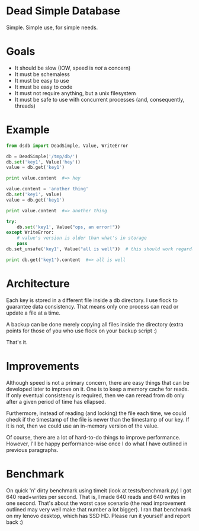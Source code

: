 Dead Simple Database
====================

Simple. Simple use, for simple needs.

Goals
=====

* It should be slow (IOW, speed is *not* a concern)
* It must be schemaless
* It must be easy to use
* It must be easy to code
* It must not require anything, but a unix filesystem
* It must be safe to use with concurrent processes (and, consequently, threads)

Example
=======

```python
from dsdb import DeadSimple, Value, WriteError

db = DeadSimple('/tmp/db/')
db.set('key1', Value('hey'))
value = db.get('key1')

print value.content  #=> hey

value.content = 'another thing'
db.set('key1', value)
value = db.get('key1')

print value.content  #=> another thing

try:
    db.set('key1', Value("ops, an error!"))
except WriteError:
    # value's version is older than what's in storage
    pass
db.set_unsafe('key1', Value("all is well"))  # this should work regardless of version

print db.get('key1').content  #=> all is well
```

Architecture
============

Each key is stored in a different file inside a db directory. I use flock to
guarantee data consistency. That means only one process can read or update a
file at a time.

A backup can be done merely copying all files inside the directory (extra
points for those of you who use flock on your backup script :)

That's it.

Improvements
============

Although speed is not a primary concern, there are easy things that can be
developed later to improve on it. One is to keep a memory cache for reads. If
only eventual consistency is required, then we can reread from db only after a
given period of time has ellapsed.

Furthermore, instead of reading (and locking) the file each time, we could
check if the timestamp of the file is newer than the timestamp of our key. If
it is not, then we could use an in-memory version of the value.

Of course, there are a lot of hard-to-do things to improve performance.
However, I'll be happy performance-wise once I do what I have outlined in
previous paragraphs.


Benchmark
=========

On quick 'n' dirty benchmark using timeit (look at tests/benchmark.py) I got
640 read+writes per second. That is, I made 640 reads and 640 writes in one
second. That's about the worst case scenario (the read improvement outlined may
very well make that number a lot bigger). I ran that benchmark on my lenovo
desktop, which has SSD HD. Please run it yourself and report back :)
